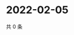 # 2022-02-05

共 0 条

<!-- BEGIN WEIBO -->
<!-- 最后更新时间 Sat Feb 05 2022 12:10:30 GMT+0800 (China Standard Time) -->

<!-- END WEIBO -->
